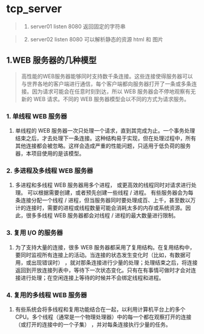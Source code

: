 # tcp_server

> 1. server01  listen  8080   返回固定的字符串

> 2. server02  listen  8080   可以解析静态的资源 html 和 图片

## 1.WEB 服务器的几种模型

>高性能的WEB服务器能够同时支持数千条连接。这些连接使得服务器可以与世界各地的客户端进行通信，每个客户端都向服务器打开了一条或多条连接。因为请求可能会在任意时刻到达，所以 WEB 服务器会不停地观察有无新的 WEB 请求。不同的 WEB 服务器模型会以不同的方式为请求服务。

### 1. 单线程 WEB 服务器

1. 单线程的 WEB 服务器一次只处理一个请求，直到其完成为止。一个事务处理结束之后，才去处理下一条连接。这种结构易于实现，但在处理过程中，所有其他连接都会被忽略。这样会造成严重的性能问题，只适用于低负荷的服务器，本项目使用的是该模型。

### 2. 多进程及多线程 WEB 服务器

1. 多进程和多线程 WEB 服务器用多个进程， 或更高效的线程同时对请求进行处理。 可以根据需要创建，或者预先创建一些线程 / 进程。 有些服务器会为每条连接分配一个线程 / 进程，但当服务器同时要处理成百、上千，甚至数以万计的连接时，需要的进程或线程数量可能会消耗太多的内存或系统资源。因此，很多多线程 WEB 服务器都会对线程 / 进程的最大数量进行限制。

### 3. 复用 I/O 的服务器

1. 为了支持大量的连接，很多 WEB 服务器都采用了复用结构。在复用结构中，要同时监视所有连接上的活动。当连接的状态发生变化时（比如，有数据可用，或出现错误时） ，就对那条连接进行少量的处理；处理结束之后，将连接返回到开放连接列表中，等待下一次状态变化。只有在有事情可做时才会对连接进行处理；在空闲连接上等待的时候并不会绑定线程和进程。

### 4. 复用的多线程 WEB 服务器

1. 有些系统会将多线程和复用功能结合在一起，以利用计算机平台上的多个 CPU。多个线程（通常是一个物理处理器）中的每一个都在观察打开的连接（或打开的连接中的一个子集） ，并对每条连接执行少量的任务。
